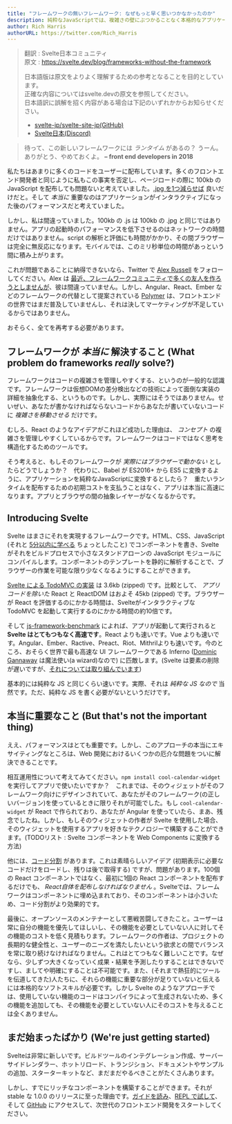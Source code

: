 ```yaml
---
title: "フレームワークの無いフレームワーク: なぜもっと早く思いつかなかったのか"
description: 純粋なJavaScriptでは、複雑さの壁にぶつかることなく本格的なアプリケーションを書くことはできません。しかしコンパイラならそれができます。
author: Rich Harris
authorURL: https://twitter.com/Rich_Harris
---
```

> 翻訳 : Svelte日本コミュニティ  
> 原文 : https://svelte.dev/blog/frameworks-without-the-framework
> 
> 日本語版は原文をよりよく理解するための参考となることを目的としています。  
> 正確な内容についてはsvelte.devの原文を参照してください。  
> 日本語訳に誤解を招く内容がある場合は下記のいずれかからお知らせください。
> - [svelte-jp/svelte-site-jp(GitHub)](https://github.com/svelte-jp/svelte-site-jp)
> - [Svelte日本(Discord)](https://discord.com/invite/YTXq3ZtBbx)

> 待って、この新しいフレームワークには _ランタイム_ があるの？ うーん。ありがとう、やめておくよ。
> **– front end developers in 2018**

私たちはあまりに多くのコードをユーザーに配布しています。多くのフロントエンド開発者と同じように私もこの事実を否定し、ページロードの際に 100kb の JavaScript を配布しても問題ないと考えていました。[.jpg を1つ減らせば](https://twitter.com/miketaylr/status/227056824275333120) 良いだけだと。そして _本当に_ 重要なのはアプリケーションがインタラクティブになった後のパフォーマンスだと考えていました。

しかし、私は間違っていました。100kb の .js は 100kb の .jpg と同じではありません。アプリの起動時のパフォーマンスを低下させるのはネットワークの時間だけではありません。script の解析と評価にも時間がかかり、その間ブラウザーは完全に無反応になります。モバイルでは、このミリ秒単位の時間があっという間に積み上がります。

これが問題であることに納得できないなら、Twitter で [Alex Russell](https://twitter.com/slightlylate) をフォローしてください。Alex は [最近、フレームワークコミュニティで多くの友人を作ろうとしませんが](https://twitter.com/slightlylate/status/728355959022587905)、彼は間違っていません。しかし、Angular、React、Ember などのフレームワークの代替として提案されている [Polymer](https://www.polymer-project.org/1.0/) は、フロントエンドの世界ではまだ普及していませんし、それは決してマーケティングが不足しているからではありません。

おそらく、全てを再考する必要があります。

## フレームワークが _本当に_ 解決すること (What problem do frameworks _really_ solve?)

フレームワークはコードの複雑さを管理しやすくする、というのが一般的な認識です。フレームワークは仮想DOMの差分検出などの技術によって面倒な実装の詳細を抽象化する、というものです。しかし、実際にはそうではありません。せいぜい、あなたが書かなければならないコードからあなたが書いていないコードに _複雑さを移動させる_ だけです。

むしろ、React のようなアイデアがこれほど成功した理由は、 _コンセプト_ の複雑さを管理しやすくしているからです。フレームワークはコードではなく思考を構造化するためのツールです。

そう考えると、もしそのフレームワークが _実際にはブラウザーで動かない_ としたらどうでしょうか？　代わりに、Babel が ES2016+ から ES5 に変換するように、アプリケーションを純粋なJavaScriptに変換するとしたら？　重たいランタイムを配布するための初期コストを支払うことはなく、アプリは本当に高速になります。アプリとブラウザの間の抽象レイヤーがなくなるからです。

## Introducing Svelte

Svelte はまさにそれを実現するフレームワークです。HTML、CSS、JavaScript (それと [5分以内に学べる](https://v2.svelte.dev/guide) ちょっとしたこと) でコンポーネントを書き、Svelte がそれをビルドプロセスで小さなスタンドアローンの JavaScript モジュールにコンパイルします。コンポーネントのテンプレートを静的に解析することで、ブラウザーの作業を可能な限り少なくなるようにすることができます。

[Svelte による TodoMVC の実装](https://svelte-todomvc.surge.sh/) は 3.6kb (zipped) です。比較として、 _アプリコードを除いた_ React と ReactDOM はおよそ 45kb (zipped) です。ブラウザーが React を評価するのにかかる時間は、Svelteがインタラクティブな TodoMVC を起動して実行するのにかかる時間の約10倍です。

そして [js-framework-benchmark](https://github.com/krausest/js-framework-benchmark) によれば、アプリが起動して実行されると **Svelte はとてもつもなく高速です**。React よりも速いです。Vue よりも速いです。Angular、Ember、Ractive、Preact、Riot、Mithrilよりも速いです。今のところ、おそらく世界で最も高速な UI フレームワークである Inferno ([Dominic Gannaway](https://twitter.com/trueadm) は魔法使い(a wizard)なので) に匹敵します。(Svelte は要素の削除が遅いですが、[それについては取り組んでいます](https://github.com/sveltejs/svelte/issues/26))

基本的には純粋な JS と同じくらい速いです。実際、それは _純粋な JS なので_ 当然です。ただ、純粋な JS を書く必要がないというだけです。

## 本当に重要なこと (But that's not the important thing)

ええ、パフォーマンスはとても重要です。しかし、このアプローチの本当にエキサイティングなところは、Web 開発におけるいくつかの厄介な問題をついに解決できることです。

相互運用性について考えてみてください。`npm install cool-calendar-widget` を実行してアプリで使いたいですか？　これまでは、そのウィジェットがそのフレームワーク向けにデザインされていて、あなたがそのフレームワーク(の正しいバージョン)を使っているときに限りそれが可能でした。もし `cool-calendar-widget` が React で作られており、あなたが Angular を使っていたら、まあ、残念でしたね。しかし、もしそのウィジェットの作者が Svelte を使用した場合、そのウィジェットを使用するアプリを好きなテクノロジーで構築することができます。(TODOリスト : Svelte コンポーネントを Web Components に変換する方法)

他には、[コード分割](https://twitter.com/samccone/status/797528710085652480) があります。これは素晴らしいアイデア (初期表示に必要なコードだけをロードし、残りは後で取得する) ですが、問題があります。100個の React コンポーネントではなく、最初に1個の React コンポーネントを配布するだけでも、 _React自体を配布しなければなりません_ 。Svelteでは、フレームワークはコンポーネントに埋め込まれており、そのコンポーネントは小さいため、コード分割がより効果的です。

最後に、オープンソースのメンテナーとして悪戦苦闘してきたこと。ユーザーは常に自分の機能を優先してほしいし、その機能を必要としていない人に対してその機能のコストを低く見積もります。フレームワークの作者は、プロジェクトの長期的な健全性と、ユーザーのニーズを満たしたいという欲求との間でバランスを常に取り続けなければなりません。これはとてつもなく難しいことです。なぜなら、少しずつ大きくなっていく成果・結果を予測したりすることはできないですし、ましてや明確にすることは不可能です。また、(それまで熱狂的にツールを伝道してきた)人たちに、それらの機能に重要な部分が足りていないと伝えるには本格的なソフトスキルが必要です。しかし Svelte のようなアプローチでは、使用していない機能のコードはコンパイラによって生成されないため、多くの機能を追加しても、その機能を必要としていない人にそのコストを与えることは全くありません。

## まだ始まったばかり (We're just getting started)

Svelteは非常に新しいです。ビルドツールのインテグレーション作成、サーバーサイドレンダラー、ホットリロード、トランジション、ドキュメントやサンプルの追加、スターターキットなど、まだまだやるべきことがたくさんあります。

しかし、すでにリッチなコンポーネントを構築することができます。それが stable な 1.0.0 のリリースに至った理由です。[ガイドを読み](https://v2.svelte.dev/guide)、[REPL で試して](/repl)、そして [GitHub](https://github.com/sveltejs/svelte) にアクセスして、次世代のフロントエンド開発をスタートしてください。
